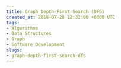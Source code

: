 ```yaml
---
title: Graph Depth-First Search (DFS)
created_at: 2018-07-28 12:32:00 +0000 UTC
tags:
- Algorithms
- Data Structures
- Graph
- Software Development
slugs:
- graph-depth-first-search-dfs
---
```

